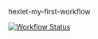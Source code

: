 hexlet-my-first-workflow

[![Workflow Status](https://github.com/aabknd/hexlet-my-first-workflow/actions/workflows/hello-world.yml/badge.svg)](https://github.com/aabknd/hexlet-my-first-workflow/actions/workflows/hello-world.yml)
